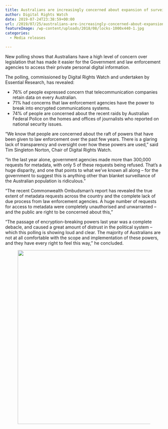 ```yaml
---
title: Australians are increasingly concerned about expansion of surveillance powers
author: Digital Rights Watch
date: 2019-07-24T23:38:59+00:00
url: /2019/07/25/australians-are-increasingly-concerned-about-expansion-of-surveillance-powers/
featureImage: /wp-content/uploads/2018/08/locks-1000x440-1.jpg
categories:
  - Media releases

---
```

New polling shows that Australians have a high level of concern over legislation that has made it easier for the Government and law enforcement agencies to access their private personal digital information.

The polling, commissioned by Digital Rights Watch and undertaken by Essential Research, has revealed: 

  * 76% of people expressed concern that telecommunication companies retain data on every Australian.
  * 71% had concerns that law enforcement agencies have the power to break into encrypted communications systems.
  * 74% of people are concerned about the recent raids by Australian Federal Police on the homes and offices of journalists who reported on national security issues.

&#8220;We know that people are concerned about the raft of powers that have been given to law enforcement over the past few years. There is a glaring lack of transparency and oversight over how these powers are used,” said Tim Singleton Norton, Chair of Digital Rights Watch.

&#8220;In the last year alone, government agencies made more than 300,000 requests for metadata, with only 5 of these requests being refused. That&#8217;s a huge disparity, and one that points to what we&#8217;ve known all along &#8211; for the government to suggest this is anything other than blanket surveillance of the Australian population is ridiculous.&#8221;

&#8220;The recent Commonwealth Ombudsman&#8217;s report has revealed the true extent of metadata requests across the country and the complete lack of due process from law enforcement agencies. A huge number of requests for access to metadata were completely unauthorised and unwarranted &#8211; and the public are right to be concerned about this,” 

&#8220;The passage of encryption-breaking powers last year was a complete debacle, and caused a great amount of distrust in the political system &#8211; which this polling is showing loud and clear. The majority of Australians are not at all comfortable with the scope and implementation of these powers, and they have every right to feel this way,” he concluded.<figure class="wp-block-image">

<img loading="lazy" decoding="async" width="1024" height="554" src="/wp-content/uploads/2019/07/Screen-Shot-2019-07-25-at-9.37.51-am-1024x554.png" alt="" class="wp-image-1720" srcset="/wp-content/uploads/2019/07/Screen-Shot-2019-07-25-at-9.37.51-am-1024x554.png 1024w, /wp-content/uploads/2019/07/Screen-Shot-2019-07-25-at-9.37.51-am-300x162.png 300w, /wp-content/uploads/2019/07/Screen-Shot-2019-07-25-at-9.37.51-am-768x415.png 768w, /wp-content/uploads/2019/07/Screen-Shot-2019-07-25-at-9.37.51-am-1536x831.png 1536w, /wp-content/uploads/2019/07/Screen-Shot-2019-07-25-at-9.37.51-am.png 1830w" sizes="(max-width: 1024px) 100vw, 1024px" /> </figure>
